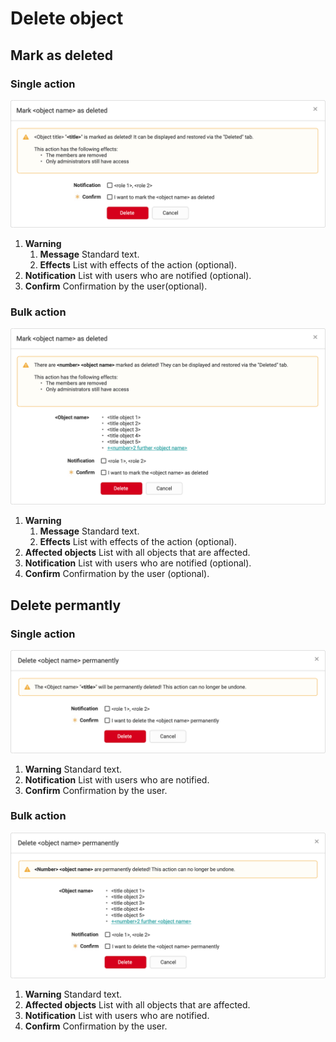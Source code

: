 # Delete object

## Mark as deleted

### Single action

![Single action for mark as deleted](assets/sa_mark_as_deleted.png)

1. **Warning**
	1. **Message** Standard text.
	2. **Effects** List with effects of the action (optional).
2. **Notification** List with users who are notified (optional).
3. **Confirm** Confirmation by the user(optional).

### Bulk action

![Bulk action for mark as deleted](assets/ba_mark_as_deleted.png)

1. **Warning**
	1. **Message** Standard text.
	2. **Effects** List with effects of the action (optional).
2. **Affected objects** List with all objects that are affected.
3. **Notification** List with users who are notified (optional).
4. **Confirm** Confirmation by the user (optional).

## Delete permantly

### Single action

![Single action for delete permanetly](assets/sa_delete_object.png)

1. **Warning** Standard text.
2. **Notification** List with users who are notified.
3. **Confirm** Confirmation by the user.

### Bulk action

![Bulk action for delete permanetly](assets/ba_delete_object.png)

1. **Warning** Standard text.
2. **Affected objects** List with all objects that are affected.
3. **Notification** List with users who are notified.
4. **Confirm** Confirmation by the user.